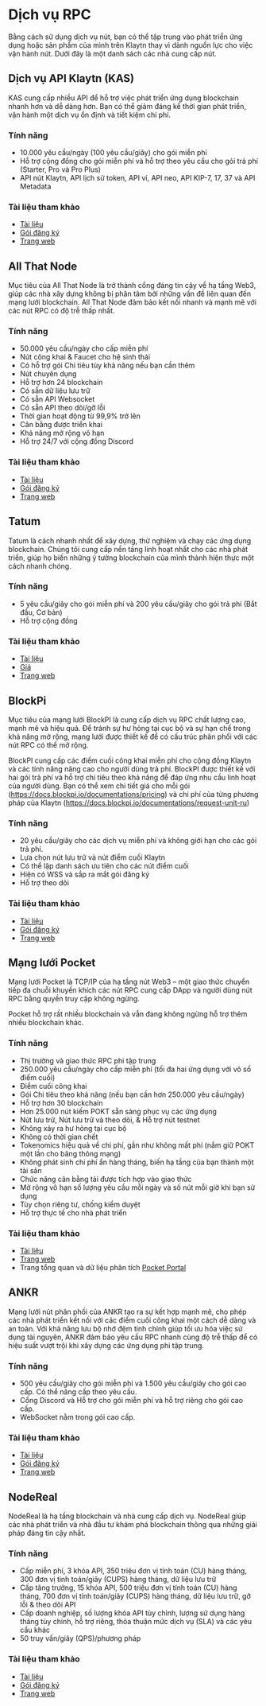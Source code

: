# Dịch vụ RPC

Bằng cách sử dụng dịch vụ nút, bạn có thể tập trung vào phát triển ứng dụng hoặc sản phẩm của mình trên Klaytn thay vì dành nguồn lực cho việc vận hành nút. Dưới đây là một danh sách các nhà cung cấp nút.

## Dịch vụ API Klaytn (KAS)

KAS cung cấp nhiều API để hỗ trợ việc phát triển ứng dụng blockchain nhanh hơn và dễ dàng hơn. Bạn có thể giảm đáng kể thời gian phát triển, vận hành một dịch vụ ổn định và tiết kiệm chi phí.

### Tính năng

* 10.000 yêu cầu/ngày (100 yêu cầu/giây) cho gói miễn phí
* Hỗ trợ cộng đồng cho gói miễn phí và hỗ trợ theo yêu cầu cho gói trả phí (Starter, Pro và Pro Plus)
* API nút Klaytn, API lịch sử token, API ví, API neo, API KIP-7, 17, 37 và API Metadata

### Tài liệu tham khảo

* [Tài liệu](https://www.klaytnapi.com/en/resource/docs/readme)
* [Gói đăng ký](https://www.klaytnapi.com/en/landing/pricings)
* [Trang web](https://www.klaytnapi.com/en/landing/main)

## All That Node

Mục tiêu của All That Node là trở thành cổng đáng tin cậy về hạ tầng Web3, giúp các nhà xây dựng không bị phân tâm bởi những vấn đề liên quan đến mạng lưới blockchain. All That Node đảm bảo kết nối nhanh và mạnh mẽ với các nút RPC có độ trễ thấp nhất.

### Tính năng

- 50.000 yêu cầu/ngày cho cấp miễn phí
- Nút công khai & Faucet cho hệ sinh thái
- Có hỗ trợ gói Chi tiêu tùy khả năng nếu bạn cần thêm
- Nút chuyên dụng
- Hỗ trợ hơn 24 blockchain
- Có sẵn dữ liệu lưu trữ
- Có sẵn API Websocket
- Có sẵn API theo dõi/gỡ lỗi
- Thời gian hoạt động từ 99,9% trở lên
- Cân bằng được triển khai
- Khả năng mở rộng vô hạn
- Hỗ trợ 24/7 với cộng đồng Discord

### **Tài liệu tham khảo**

- [Tài liệu](https://docs.allthatnode.com/)
- [Gói đăng ký](https://www.allthatnode.com/pricing.dsrv)
- [Trang web](https://www.allthatnode.com/main.dsrv)

## Tatum

Tatum là cách nhanh nhất để xây dựng, thử nghiệm và chạy các ứng dụng blockchain. Chúng tôi cung cấp nền tảng linh hoạt nhất cho các nhà phát triển, giúp họ biến những ý tưởng blockchain của mình thành hiện thực một cách nhanh chóng.

### Tính năng

* 5 yêu cầu/giây cho gói miễn phí và 200 yêu cầu/giây cho gói trả phí (Bắt đầu, Cơ bản)
* Hỗ trợ cộng đồng

### Tài liệu tham khảo

* [Tài liệu](https://apidoc.tatum.io/tag/Klaytn?_gl=1\*1dhfv8u\*_ga\*MzY5NDMyNzg5LjE2NDQ1NTk1MzA.\*_ga_BH6F6RKJW6\*MTY2MjAxNDQ0OS4xNy4xLjE2NjIwMTQ2MTQuMjQuMC4w)
* [Giá](https://tatum.io/pricing)
* [Trang web](https://tatum.io/)

## BlockPi

Mục tiêu của mạng lưới BlockPI là cung cấp dịch vụ RPC chất lượng cao, mạnh mẽ và hiệu quả. Để tránh sự hư hỏng tại cục bộ và sự hạn chế trong khả năng mở rộng, mạng lưới được thiết kế để có cấu trúc phân phối với các nút RPC có thể mở rộng.

BlockPI cung cấp các điểm cuối công khai miễn phí cho cộng đồng Klaytn và các tính năng nâng cao cho người dùng trả phí.  BlockPI được thiết kế với hai gói trả phí và hỗ trợ chi tiêu theo khả năng để đáp ứng nhu cầu linh hoạt của người dùng. Bạn có thể xem chi tiết giá cho mỗi gói (https://docs.blockpi.io/documentations/pricing) và chi phí của từng phương pháp của Klaytn (https://docs.blockpi.io/documentations/request-unit-ru)

### Tính năng

* 20 yêu cầu/giây cho các dịch vụ miễn phí và không giới hạn cho các gói trả phí.
* Lựa chọn nút lưu trữ và nút điểm cuối Klaytn
* Có thể lập danh sách ưu tiên cho các nút điểm cuối
* Hiện có WSS và sắp ra mắt gói đăng ký
* Hỗ trợ theo dõi

### Tài liệu tham khảo

* [Tài liệu](https://docs.blockpi.io/)
* [Gói đăng ký](https://dashboard.blockpi.io/wallet/overview)
* [Trang web](https://blockpi.io/)

## Mạng lưới Pocket

Mạng lưới Pocket là TCP/IP của hạ tầng nút Web3 – một giao thức chuyển tiếp đa chuỗi khuyến khích các nút RPC cung cấp DApp và người dùng nút RPC bằng quyền truy cập không ngừng.

Pocket hỗ trợ rất nhiều blockchain và vẫn đang không ngừng hỗ trợ thêm nhiều blockchain khác.

### Tính năng

* Thị trường và giao thức RPC phi tập trung
* 250.000 yêu cầu/ngày cho cấp miễn phí (tối đa hai ứng dụng với vô số điểm cuối)
* Điểm cuối công khai
* Gói Chi tiêu theo khả năng (nếu bạn cần hơn 250.000 yêu cầu/ngày)
* Hỗ trợ hơn 30 blockchain
* Hơn 25.000 nút kiếm POKT sẵn sàng phục vụ các ứng dụng
* Nút lưu trữ, Nút lưu trữ và theo dõi, & Hỗ trợ nút testnet
* Không xảy ra hư hỏng tại cục bộ
* Không có thời gian chết
* Tokenomics hiệu quả về chi phí, gần như không mất phí (nắm giữ POKT một lần cho băng thông mạng)
* Không phát sinh chi phí ẩn hàng tháng, biến hạ tầng của bạn thành một tài sản
* Chức năng cân bằng tải được tích hợp vào giao thức
* Mở rộng vô hạn số lượng yêu cầu mỗi ngày và số nút mỗi giờ khi bạn sử dụng
* Tùy chọn riêng tư, chống kiểm duyệt
* Hỗ trợ thực tế cho nhà phát triển

### Tài liệu tham khảo

* [Tài liệu](https://docs.pokt.network/api-docs/klaytn-evm/#/)
* [Trang web](https://docs.pokt.network/)
* Trang tổng quan và dữ liệu phân tích [Pocket Portal](https://bit.ly/ETHorg_POKTportal)

## ANKR

Mạng lưới nút phân phối của ANKR tạo ra sự kết hợp mạnh mẽ, cho phép các nhà phát triển kết nối với các điểm cuối công khai một cách dễ dàng và an toàn. Với khả năng lưu bộ nhớ đệm tinh chỉnh giúp tối ưu hóa việc sử dụng tài nguyên, ANKR đảm bảo yêu cầu RPC nhanh cùng độ trễ thấp để có hiệu suất vượt trội khi xây dựng các ứng dụng phi tập trung.

### Tính năng

* 500 yêu cầu/giây cho gói miễn phí và 1.500 yêu cầu/giây cho gói cao cấp. Có thể nâng cấp theo yêu cầu.
* Cổng Discord và Hỗ trợ cho gói miễn phí và hỗ trợ riêng cho gói cao cấp.
* WebSocket nằm trong gói cao cấp.

### Tài liệu tham khảo

* [Tài liệu](https://www.ankr.com/docs/build-blockchain/overview)
* [Gói đăng ký](https://www.ankr.com/rpc/pricing/)
* [Trang web](https://www.ankr.com/rpc/)

## NodeReal

NodeReal là hạ tầng blockchain và nhà cung cấp dịch vụ. NodeReal giúp các nhà phát triển và nhà đầu tư khám phá blockchain thông qua những giải pháp đáng tin cậy nhất.

### Tính năng

- Cấp miễn phí, 3 khóa API, 350 triệu đơn vị tính toán (CU) hàng tháng, 300 đơn vị tinh toán/giây (CUPS) hàng tháng, dữ liệu lưu trữ
- Cấp tăng trưởng, 15 khóa API, 500 triệu đơn vị tính toán (CU) hàng tháng, 700 đơn vị tính toán/giây (CUPS) hàng tháng, dữ liệu lưu trữ, gỡ lỗi & theo dõi API
- Cấp doanh nghiệp, số lượng khóa API tùy chỉnh, lượng sử dụng hàng tháng tùy chỉnh, hỗ trợ riêng, thỏa thuận mức dịch vụ (SLA) và các yêu cầu khác
- 50 truy vấn/giây (QPS)/phương pháp

### Tài liệu tham khảo

* [Tài liệu](https://docs.nodereal.io/docs/getting-started)
* [Gói đăng ký](https://nodereal.io/api-marketplace/klaytn-rpc)
* [Trang web](https://nodereal.io)
